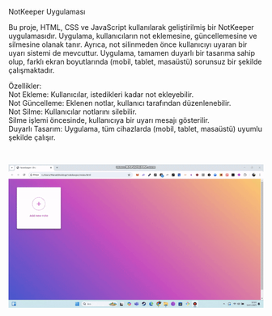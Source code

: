 NotKeeper Uygulaması<br>

Bu proje, HTML, CSS ve JavaScript kullanılarak geliştirilmiş bir NotKeeper uygulamasıdır. Uygulama, kullanıcıların not eklemesine, güncellemesine ve silmesine olanak tanır. Ayrıca, not silinmeden önce kullanıcıyı uyaran bir uyarı sistemi de mevcuttur. Uygulama, tamamen duyarlı bir tasarıma sahip olup, farklı ekran boyutlarında (mobil, tablet, masaüstü) sorunsuz bir şekilde çalışmaktadır.<br>

Özellikler:<br>
Not Ekleme: Kullanıcılar, istedikleri kadar not ekleyebilir.<br>
Not Güncelleme: Eklenen notlar, kullanıcı tarafından düzenlenebilir.<br>
Not Silme: Kullanıcılar notlarını silebilir.<br>
Silme işlemi öncesinde, kullanıcıya bir uyarı mesajı gösterilir.<br>
Duyarlı Tasarım: Uygulama, tüm cihazlarda (mobil, tablet, masaüstü) uyumlu şekilde çalışır.<br>

<br>

![alt text](nootkeeepe-video-to-gif-converter-1.gif)


